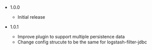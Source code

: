* 1.0.0
  - Initial release

* 1.0.1
  - Improve plugin to support multiple persistence data
  - Change config strucute to be the same for logstash-filter-jdbc
